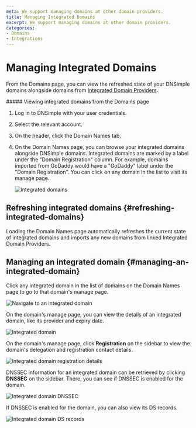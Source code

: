 ```yaml
---
meta: We support managing domains at other domain providers.
title: Managing Integrated Domains
excerpt: We support managing domains at other domain providers.
categories:
- Domains
- Integrations
---
```


# Managing Integrated Domains

From the Domains page, you can view the refreshed state of your DNSimple domains alongside domains from [Integrated Domain Providers](/articles/integrated-domain-providers).

<div class="section-steps" markdown="1">
##### Viewing integrated domains from the Domains page

1.  Log in to DNSimple with your user credentials.
1.  Select the relevant account.
1.  On the header, click the <label>Domain Names</label> tab.
1.  On the Domain Names page, you can browse your integrated domains alongside DNSimple domains. Integrated domains are marked by a label under the "Domain Registration" column. For example, domains imported from GoDaddy would have a "GoDaddy" label under the "Domain Registration". You can click on any domain in the list to visit its manage page.

    ![Integrated domains](/files/integrated-domains.png)
</div>

## Refreshing integrated domains {#refreshing-integrated-domains}

Loading the Domain Names page automatically refreshes the current state of integrated domains and imports any new domains from linked Integrated Domain Providers.


## Managing an integrated domain {#managing-an-integrated-domain}

Click any integrated domain in the list of domains on the Domain Names page to go to that domain's manage page.

![Navigate to an integrated domain](/files/integrated-domain-manage.png)

On the domain's manage page, you can view the details of an integrated domain, like its provider and expiry date.

![Integrated domain](/files/integrated-domain.png)

On the domain's manage page, click **Registration** on the sidebar to view the domain's delegation and registration contact details.

![Integrated domain registration details](/files/integrated-domain-registration-details.png)

DNSSEC information for an integrated domain can be retrieved by clicking **DNSSEC** on the sidebar. There, you can see if DNSSEC is enabled for the domain.

![Integrated domain DNSSEC](/files/integrated-domain-dnssec.png)

If DNSSEC is enabled for the domain, you can also view its DS records.

![Integrated domain DS records](/files/integrated-domain-ds-records.png)
